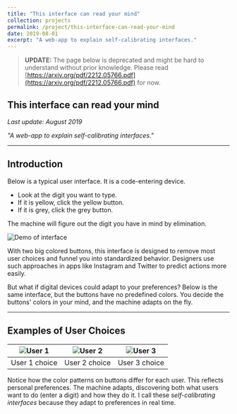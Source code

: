 ```yaml
---
title: "This interface can read your mind"
collection: projects
permalink: /project/this-interface-can-read-your-mind
date: 2019-08-01
excerpt: "A web-app to explain self-calibrating interfaces."
---
```


> **UPDATE:** The page below is deprecated and might be hard to understand without prior knowledge. Please read [https://arxiv.org/pdf/2212.05766.pdf](https://arxiv.org/pdf/2212.05766.pdf) for now.

## This interface can read your mind  
*Last update: August 2019*  

*"A web-app to explain self-calibrating interfaces."*

---

## Introduction

Below is a typical user interface. It is a code-entering device.  
- Look at the digit you want to type.  
- If it is yellow, click the yellow button.  
- If it is grey, click the grey button.  

The machine will figure out the digit you have in mind by elimination.

![Demo of interface](https://jgrizou.com/wp-content/uploads/2022/11/demo_1x2_2.gif)

With two big colored buttons, this interface is designed to remove most user choices and funnel you into standardized behavior. Designers use such approaches in apps like Instagram and Twitter to predict actions more easily.

But what if digital devices could adapt to your preferences? Below is the same interface, but the buttons have no predefined colors. You decide the buttons' colors in your mind, and the machine adapts on the fly.

---

## Examples of User Choices

| ![User 1](https://jgrizou.com/wp-content/uploads/2022/11/demo_3x3_fullpad_1.gif) | ![User 2](https://jgrizou.com/wp-content/uploads/2022/11/demo_3x3_fullpad_2.gif) | ![User 3](https://jgrizou.com/wp-content/uploads/2022/11/demo_3x3_fullpad_3.gif) |
|:---------------------------------------------:|:---------------------------------------------:|:---------------------------------------------:|
| User 1 choice                                 | User 2 choice                                 | User 3 choice                                 |

Notice how the color patterns on buttons differ for each user. This reflects personal preferences. The machine adapts, discovering both what users want to do (enter a digit) and how they do it. I call these *self-calibrating interfaces* because they adapt to preferences in real time.
